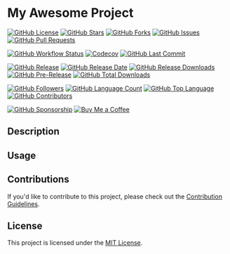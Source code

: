 # My Awesome Project

[![GitHub License](https://img.shields.io/github/license/munabedan/BadgeBonanza)](https://github.com/munabedan/BadgeBonanza/blob/main/LICENSE) 
[![GitHub Stars](https://img.shields.io/github/stars/munabedan/BadgeBonanza)](https://github.com/munabedan/BadgeBonanza/stargazers)
[![GitHub Forks](https://img.shields.io/github/forks/munabedan/BadgeBonanza)](https://github.com/munabedan/BadgeBonanza/network/members)
[![GitHub Issues](https://img.shields.io/github/issues/munabedan/BadgeBonanza)](https://github.com/munabedan/BadgeBonanza/issues)
[![GitHub Pull Requests](https://img.shields.io/github/issues-pr/munabedan/BadgeBonanza)](https://github.com/munabedan/BadgeBonanza/pulls)

[![GitHub Workflow Status](https://img.shields.io/github/workflow/status/munabedan/BadgeBonanza/CI)](https://github.com/munabedan/BadgeBonanza/actions)
[![Codecov](https://img.shields.io/codecov/c/github/munabedan/BadgeBonanza)](https://codecov.io/gh/munabedan/BadgeBonanza)
[![GitHub Last Commit](https://img.shields.io/github/last-commit/munabedan/BadgeBonanza)](https://github.com/munabedan/BadgeBonanza/commits/main)

[![GitHub Release](https://img.shields.io/github/v/release/munabedan/BadgeBonanza)](https://github.com/munabedan/BadgeBonanza/releases)
[![GitHub Release Date](https://img.shields.io/github/release-date/munabedan/BadgeBonanza)](https://github.com/munabedan/BadgeBonanza/releases)
[![GitHub Release Downloads](https://img.shields.io/github/downloads/munabedan/BadgeBonanza/total)](https://github.com/munabedan/BadgeBonanza/releases)
[![GitHub Pre-Release](https://img.shields.io/github/release-pre/munabedan/BadgeBonanza)](https://github.com/munabedan/BadgeBonanza/releases)
[![GitHub Total Downloads](https://img.shields.io/github/downloads/munabedan/BadgeBonanza/total)](https://github.com/munabedan/BadgeBonanza/releases)

[![GitHub Followers](https://img.shields.io/github/followers/munabedan)](https://github.com/munabedan)
[![GitHub Language Count](https://img.shields.io/github/languages/count/munabedan/BadgeBonanza)](https://github.com/munabedan/BadgeBonanza)
[![GitHub Top Language](https://img.shields.io/github/languages/top/munabedan/BadgeBonanza)](https://github.com/munabedan/BadgeBonanza)
[![GitHub Contributors](https://img.shields.io/github/contributors/munabedan/BadgeBonanza)](https://github.com/munabedan/BadgeBonanza/graphs/contributors)

[![GitHub Sponsorship](https://img.shields.io/badge/sponsor-OpenAI-yellow)](https://github.com/sponsors/munabedan)
[![Buy Me a Coffee](https://img.shields.io/badge/buy%20me%20a%20coffee-donate-yellow)](https://buymeacoff.ee/munabedan)

## Description


## Usage


## Contributions

If you'd like to contribute to this project, please check out the [Contribution Guidelines](CONTRIBUTING.md).

## License

This project is licensed under the [MIT License](LICENSE).

